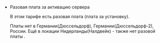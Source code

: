 - Разовая плата за активацию сервера
    
    В этом тарифе есть разовая плата (плата за установку).
    
    Платы нет в Германии(Дюссельдорф), Германии(Дюссельдорф-2), России. Ещё в локации Нидерланды(Налдвейк) - также нет разовой платы .